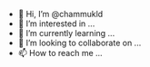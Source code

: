 - 👋 Hi, I’m @chammukld
- 👀 I’m interested in ...
- 🌱 I’m currently learning ...
- 💞️ I’m looking to collaborate on ...
- 📫 How to reach me ...

<!---
chammukld/chammukld is a ✨ special ✨ repository because its `chammukld.md` (this file) appears on your GitHub profile.
You can click the Preview link to take a look at your changes.
--->
